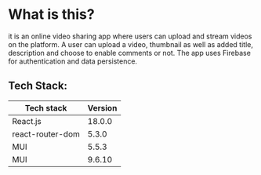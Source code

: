 # What is this?
it is an online video sharing app where users can upload and stream videos on the platform. A user can upload a video, thumbnail as well as added title, description and choose to enable comments or not. The app uses Firebase for authentication and data persistence. 
## Tech Stack:
| Tech stack  | Version |
| ------------- | ------------- |
| React.js  | 18.0.0  |
| react-router-dom  | 5.3.0  |
| MUI  | 5.5.3  |
| MUI  | 9.6.10  |

